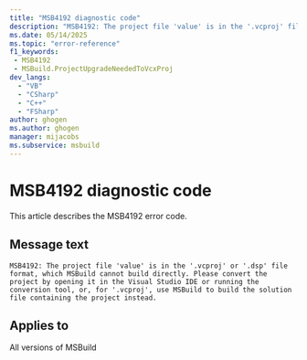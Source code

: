```yaml
---
title: "MSB4192 diagnostic code"
description: "MSB4192: The project file 'value' is in the '.vcproj' file format, which MSBuild no longer supports. Please convert the project by opening it in the Visual Studio IDE or running the conversion tool, or use MSBuild 3.5 or earlier to build it."
ms.date: 05/14/2025
ms.topic: "error-reference"
f1_keywords:
 - MSB4192
 - MSBuild.ProjectUpgradeNeededToVcxProj
dev_langs:
  - "VB"
  - "CSharp"
  - "C++"
  - "FSharp"
author: ghogen
ms.author: ghogen
manager: mijacobs
ms.subservice: msbuild
---
```


# MSB4192 diagnostic code

<!-- :::ErrorDefinitionDescription::: -->
<!-- :::editable-content name="introDescription"::: -->
This article describes the MSB4192 error code.
<!-- :::editable-content-end::: -->

## Message text

`MSB4192: The project file 'value' is in the '.vcproj' or '.dsp' file format, which MSBuild cannot build directly. Please convert the project by opening it in the Visual Studio IDE or running the conversion tool, or, for '.vcproj', use MSBuild to build the solution file containing the project instead.`

<!-- :::editable-content name="postOutputDescription"::: -->
<!--
{StrBegin="MSB4192: "} LOC: ".vcproj" should not be localized
-->
<!-- :::editable-content-end::: -->
<!-- :::ErrorDefinitionDescription-end::: -->

## Applies to

All versions of MSBuild
